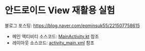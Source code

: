 # 안드로이드 View 재활용 실험
블로그 포스팅: https://blog.naver.com/eominsuk55/221507758615
- 메인 액티비티 소스코드: [MainActivity.kt](https://github.com/BoxResin/AndroidViewRecycleExperiment/blob/main/app/src/main/java/kr/boxresin/experiment/viewrecycle/MainActivity.kt) 참조
- 레이아웃 소스코드: [activity_main.xml](https://github.com/BoxResin/AndroidViewRecycleExperiment/blob/main/app/src/main/res/layout/activity_main.xml) 참조
